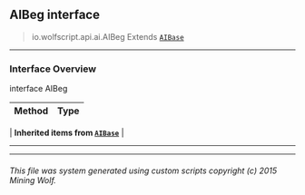 ## AIBeg __interface__

>io.wolfscript.api.ai.AIBeg
>Extends [`AIBase`](AIBase.md)

---

### Interface Overview

interface AIBeg

Method | Type   
--- | :--- 
 |
__Inherited items from [`AIBase`](AIBase.md)__ |





---



---


###### This file was system generated using custom scripts copyright (c) 2015 Mining Wolf.
	

